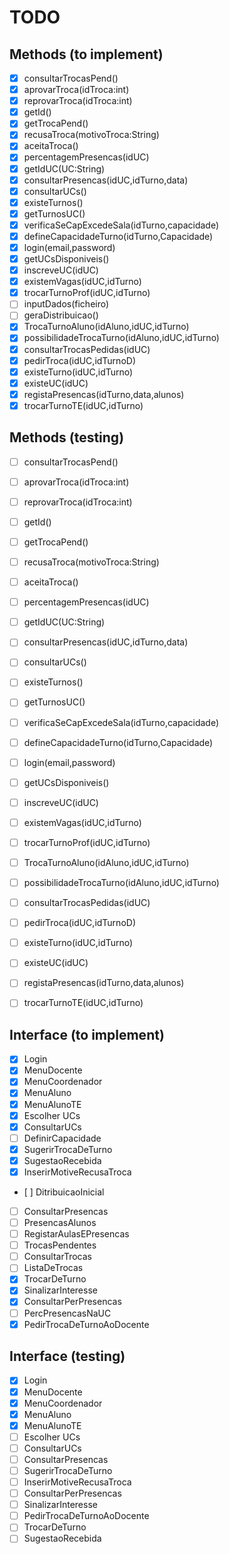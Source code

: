 # TODO

## Methods (to implement)
- [x] consultarTrocasPend()
- [x] aprovarTroca(idTroca:int)
- [x] reprovarTroca(idTroca:int)
- [x] getId()
- [x] getTrocaPend()
- [x] recusaTroca(motivoTroca:String)
- [x] aceitaTroca()
- [x] percentagemPresencas(idUC)
- [x] getIdUC(UC:String)
- [x] consultarPresencas(idUC,idTurno,data)
- [x] consultarUCs()
- [x] existeTurnos()
- [x] getTurnosUC()
- [x] verificaSeCapExcedeSala(idTurno,capacidade)
- [x] defineCapacidadeTurno(idTurno,Capacidade)
- [x] login(email,password)
- [x] getUCsDisponiveis()
- [x] inscreveUC(idUC)
- [x] existemVagas(idUC,idTurno)
- [x] trocarTurnoProf(idUC,idTurno)
- [ ] inputDados(ficheiro)
- [ ] geraDistribuicao()
- [x] TrocaTurnoAluno(idAluno,idUC,idTurno)
- [x] possibilidadeTrocaTurno(idAluno,idUC,idTurno)
- [x] consultarTrocasPedidas(idUC)
- [x] pedirTroca(idUC,idTurnoD)
- [x] existeTurno(idUC,idTurno)
- [x] existeUC(idUC)
- [x] registaPresencas(idTurno,data,alunos)
- [x] trocarTurnoTE(idUC,idTurno)

## Methods (testing)
- [ ] consultarTrocasPend()
- [ ] aprovarTroca(idTroca:int)
- [ ] reprovarTroca(idTroca:int)
- [ ] getId()
- [ ] getTrocaPend()
- [ ] recusaTroca(motivoTroca:String)
- [ ] aceitaTroca()
- [ ] percentagemPresencas(idUC)
- [ ] getIdUC(UC:String)
- [ ] consultarPresencas(idUC,idTurno,data)
- [ ] consultarUCs()
- [ ] existeTurnos()
- [ ] getTurnosUC()
- [ ] verificaSeCapExcedeSala(idTurno,capacidade)
- [ ] defineCapacidadeTurno(idTurno,Capacidade)
- [ ] login(email,password)
- [ ] getUCsDisponiveis()
- [ ] inscreveUC(idUC)
- [ ] existemVagas(idUC,idTurno)
- [ ] trocarTurnoProf(idUC,idTurno)
- [ ] TrocaTurnoAluno(idAluno,idUC,idTurno)
- [ ] possibilidadeTrocaTurno(idAluno,idUC,idTurno)
- [ ] consultarTrocasPedidas(idUC)
- [ ] pedirTroca(idUC,idTurnoD)
- [ ] existeTurno(idUC,idTurno)
- [ ] existeUC(idUC)
- [ ] registaPresencas(idTurno,data,alunos)
- [ ] trocarTurnoTE(idUC,idTurno)


## Interface (to implement)
- [x] Login
- [x] MenuDocente
- [x] MenuCoordenador
- [x] MenuAluno
- [x] MenuAlunoTE
- [x] Escolher UCs
- [x] ConsultarUCs
- [ ] DefinirCapacidade
- [x] SugerirTrocaDeTurno
- [x] SugestaoRecebida
- [x] InserirMotiveRecusaTroca
- [ ] DitribuicaoInicial
- [ ] ConsultarPresencas
- [ ] PresencasAlunos
- [ ] RegistarAulasEPresencas
- [ ] TrocasPendentes
- [ ] ConsultarTrocas
- [ ] ListaDeTrocas
- [x] TrocarDeTurno
- [x] SinalizarInteresse
- [x] ConsultarPerPresencas
- [ ] PercPresencasNaUC
- [x] PedirTrocaDeTurnoAoDocente

## Interface (testing)
- [x] Login
- [x] MenuDocente
- [x] MenuCoordenador
- [x] MenuAluno
- [x] MenuAlunoTE
- [ ] Escolher UCs
- [ ] ConsultarUCs
- [ ] ConsultarPresencas
- [ ] SugerirTrocaDeTurno
- [ ] InserirMotiveRecusaTroca
- [ ] ConsultarPerPresencas
- [ ] SinalizarInteresse
- [ ] PedirTrocaDeTurnoAoDocente
- [ ] TrocarDeTurno
- [ ] SugestaoRecebida
